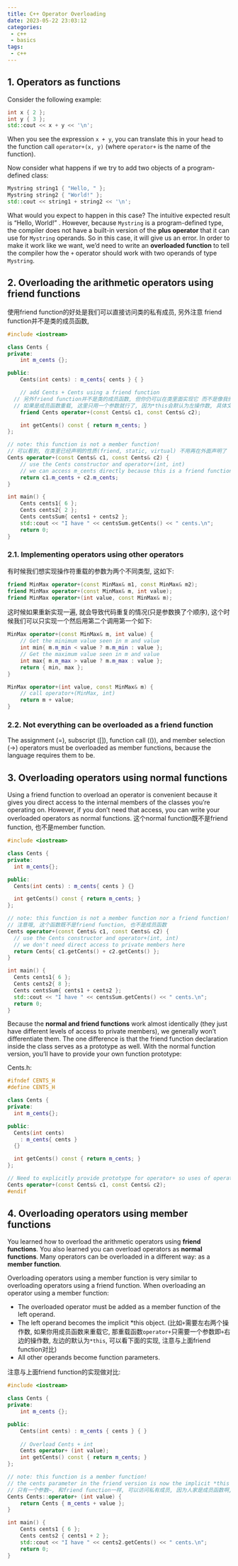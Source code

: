 ```yaml
---
title: C++ Operator Overloading
date: 2023-05-22 23:03:12
categories:
 - c++
 - basics
tags:
 - c++
---
```


## 1. Operators as functions

Consider the following example:

```cpp
int x { 2 };
int y { 3 };
std::cout << x + y << '\n';
```

When you see the expression `x + y`, you can translate this in your head to the function call `operator+(x, y)` (where `operator+` is the name of the function).

Now consider what happens if we try to add two objects of a program-defined class:

```cpp
Mystring string1 { "Hello, " };
Mystring string2 { "World!" };
std::cout << string1 + string2 << '\n';
```

What would you expect to happen in this case? The intuitive expected result is “Hello, World!” . However, because `Mystring` is a program-defined type, the compiler does not have a built-in version of the **plus operator** that it can use for `Mystring` operands. So in this case, it will give us an error. In order to make it work like we want, we’d need to write an **overloaded function** to tell the compiler how the `+` operator should work with two operands of type `Mystring`. 

## 2. Overloading the arithmetic operators using friend functions

使用friend function的好处是我们可以直接访问类的私有成员, 另外注意 friend function并不是类的成员函数, 

```cpp
#include <iostream>

class Cents {
private:
	int m_cents {};

public:
	Cents(int cents) : m_cents{ cents } { }

	// add Cents + Cents using a friend function
  // 另外friend function并不是类的成员函数, 但你仍可以在类里面实现它 而不是像我们这样在外面实现
  // 如果是成员函数重载, 这里只用一个参数就行了, 因为*this会默认为左操作数, 具体文章下面部分会讲
	friend Cents operator+(const Cents& c1, const Cents& c2);

	int getCents() const { return m_cents; }
};

// note: this function is not a member function!
// 可以看到, 在类里已经声明的性质(friend, static, virtual) 不用再在外面声明了
Cents operator+(const Cents& c1, const Cents& c2) {
	// use the Cents constructor and operator+(int, int)
	// we can access m_cents directly because this is a friend function
	return c1.m_cents + c2.m_cents;
}

int main() {
	Cents cents1{ 6 };
	Cents cents2{ 2 };
	Cents centsSum{ cents1 + cents2 };
	std::cout << "I have " << centsSum.getCents() << " cents.\n";
	return 0;
}
```

### 2.1. Implementing operators using other operators

有时候我们想实现操作符重载的参数为两个不同类型, 这如下:

```cpp
friend MinMax operator+(const MinMax& m1, const MinMax& m2);
friend MinMax operator+(const MinMax& m, int value);
friend MinMax operator+(int value, const MinMax& m);
```

这时候如果重新实现一遍, 就会导致代码重复的情况(只是参数换了个顺序), 这个时候我们可以只实现一个然后用第二个调用第一个如下:

```cpp
MinMax operator+(const MinMax& m, int value) {
	// Get the minimum value seen in m and value
	int min{ m.m_min < value ? m.m_min : value };
	// Get the maximum value seen in m and value
	int max{ m.m_max > value ? m.m_max : value };
	return { min, max };
}

MinMax operator+(int value, const MinMax& m) {
	// call operator+(MinMax, int)
	return m + value;
}
```

### 2.2. Not everything can be overloaded as a friend function

The assignment (=), subscript ([]), function call (()), and member selection (->) operators must be overloaded as member functions, because the language requires them to be.

## 3. Overloading operators using normal functions

Using a friend function to overload an operator is convenient because it gives you direct access to the internal members of the classes you’re operating on. However, if you don’t need that access, you can write your overloaded operators as normal functions. 这个normal function既不是friend function, 也不是member function. 

```cpp
#include <iostream>

class Cents {
private:
  int m_cents{};

public:
  Cents(int cents) : m_cents{ cents } {}

  int getCents() const { return m_cents; }
};

// note: this function is not a member function nor a friend function!
// 注意哦, 这个函数既不是friend function, 也不是成员函数
Cents operator+(const Cents& c1, const Cents& c2) {
  // use the Cents constructor and operator+(int, int)
  // we don't need direct access to private members here
  return Cents{ c1.getCents() + c2.getCents() };
}

int main() {
  Cents cents1{ 6 };
  Cents cents2{ 8 };
  Cents centsSum{ cents1 + cents2 };
  std::cout << "I have " << centsSum.getCents() << " cents.\n";
  return 0;
}
```

Because the **normal and friend functions** work almost identically (they just have different levels of access to private members), we generally won’t differentiate them. The one difference is that the friend function declaration inside the class serves as a prototype as well. With the normal function version, you’ll have to provide your own function prototype:

Cents.h:

```cpp
#ifndef CENTS_H
#define CENTS_H

class Cents {
private:
  int m_cents{};

public:
  Cents(int cents)
    : m_cents{ cents }
  {}

  int getCents() const { return m_cents; }
};

// Need to explicitly provide prototype for operator+ so uses of operator+ in other files know this overload exists
Cents operator+(const Cents& c1, const Cents& c2);
#endif
```

## 4. Overloading operators using member functions

You learned how to overload the arithmetic operators using **friend functions**. You also learned you can overload operators as **normal functions**. Many operators can be overloaded in a different way: as a **member function**.

Overloading operators using a member function is very similar to overloading operators using a friend function. When overloading an operator using a member function:

- The overloaded operator must be added as a member function of the left operand.
- The left operand becomes the implicit *this object. (比如`+`需要左右两个操作数, 如果你用成员函数来重载它, 那重载函数`operator+`只需要一个参数即`+`右边的操作数, 左边的默认为`*this`, 可以看下面的实现, 注意与上面friend function对比)
- All other operands become function parameters.

注意与上面friend function的实现做对比:

```cpp
#include <iostream>

class Cents {
private:
    int m_cents {};

public:
    Cents(int cents) : m_cents { cents } { }
  
    // Overload Cents + int
    Cents operator+ (int value);
    int getCents() const { return m_cents; }
};

// note: this function is a member function!
// the cents parameter in the friend version is now the implicit *this parameter
// 只有一个参数~, 和friend function一样, 可以访问私有成员, 因为人家是成员函数啊, 肯定可以访问
Cents Cents::operator+ (int value) {
    return Cents { m_cents + value };
}

int main() {
	Cents cents1 { 6 };
	Cents cents2 { cents1 + 2 };
	std::cout << "I have " << cents2.getCents() << " cents.\n";
	return 0;
}
```
